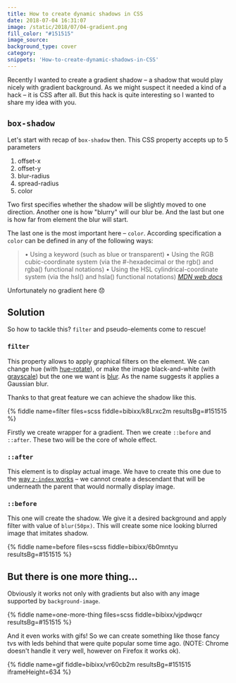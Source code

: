 ```yaml
---
title: How to create dynamic shadows in CSS
date: 2018-07-04 16:31:07
image: /static/2018/07/04-gradient.png
fill_color: "#151515"
image_source:
background_type: cover
category:
snippets: 'How-to-create-dynamic-shadows-in-CSS'
---
```


Recently I wanted to create a gradient shadow – a shadow that would play nicely with gradient background. As we might suspect it needed a kind of a hack – it is CSS after all. But this hack is quite interesting so I wanted to share my idea with you.

<!-- more -->

## `box-shadow`

Let's start with recap of `box-shadow` then.
This CSS property accepts up to 5 parameters

1. offset-x
2. offset-y
3. blur-radius
4. spread-radius
5. color

Two first specifies whether the shadow will be slightly moved to one direction.
Another one is how "blurry" will our blur be.
And the last but one is how far from element the blur will start.

The last one is the most important here – `color`.
According specification a `color` can be defined in any of the following ways:
> &bull; Using a keyword (such as blue or transparent)
> &bull; Using the RGB cubic-coordinate system (via the #-hexadecimal or the rgb() and rgba() functional notations)
> &bull; Using the HSL cylindrical-coordinate system (via the hsl() and hsla() functional notations)
> <cite>[MDN web docs](https://developer.mozilla.org/en-US/docs/Web/CSS/color_value)</cite>

Unfortunately no gradient here :disappointed:

## Solution

So how to tackle this?
`filter` and pseudo-elements come to rescue!

### `filter`

This property allows to apply graphical filters on the element. We can change hue (with [hue-rotate](https://developer.mozilla.org/en-US/docs/Web/CSS/filter#hue-rotate%28%29_2)), or make the image black-and-white (with [grayscale](https://developer.mozilla.org/en-US/docs/Web/CSS/filter#grayscale%28%29_2)) but the one we want is [blur](https://developer.mozilla.org/en-US/docs/Web/CSS/filter#blur%28%29_2). As the name suggests it applies a Gaussian blur.

Thanks to that great feature we can achieve the shadow like this.

{% fiddle name=filter files=scss fiddle=bibixx/k8Lrxc2m resultsBg=#151515 %}

Firstly we create wrapper for a gradient. Then we create `::before` and `::after`. These two will be the core of whole effect.

### `::after`

This element is to display actual image. We have to create this one due to the [way `z-index` works](https://philipwalton.com/articles/what-no-one-told-you-about-z-index/) – we cannot create a descendant that will be underneath the parent that would normally display image.

### `::before`

This one will create the shadow. We give it a desired background and apply filter with value of `blur(50px)`. This will create some nice looking blurred image that imitates shadow.

{% fiddle name=before files=scss fiddle=bibixx/6b0mntyu resultsBg=#151515 %}

## But there is one more thing…

Obviously it works not only with gradients but also with any image supported by `background-image`.

{% fiddle name=one-more-thing files=scss fiddle=bibixx/vjpdwqcr resultsBg=#151515 %}

And it even works with gifs! So we can create something like those fancy tvs with leds behind that were quite popular some time ago. (NOTE: Chrome doesn't handle it very well, however on Firefox it works ok).

{% fiddle name=gif fiddle=bibixx/vr60cb2m resultsBg=#151515 iframeHeight=634 %}
